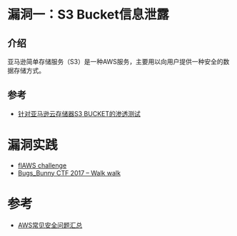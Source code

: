 # 漏洞一：S3 Bucket信息泄露
## 介绍
亚马逊简单存储服务（S3）是一种AWS服务，主要用以向用户提供一种安全的数据存储方式。

## 

## 参考
+ [
针对亚马逊云存储器S3 BUCKET的渗透测试 ](http://www.freebuf.com/articles/web/135313.html)

# 漏洞实践
+ [flAWS challenge](http://flaws.cloud/)
+ [Bugs_Bunny CTF 2017 – Walk walk](https://florentbesnard.com/2017/bugs_bunny-ctf-walk-walk/)
# 参考
+ [AWS常见安全问题汇总](http://www.freebuf.com/articles/system/129667.html)